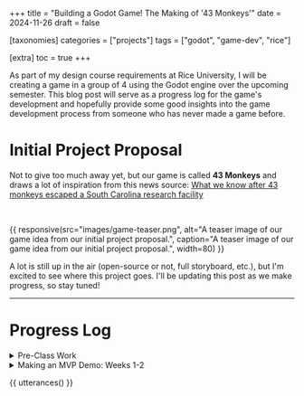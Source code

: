 +++
title = "Building a Godot Game! The Making of '43 Monkeys'"
date = 2024-11-26
draft = false

[taxonomies]
categories = ["projects"]
tags = ["godot", "game-dev", "rice"]

[extra]
toc = true
+++

As part of my design course requirements at Rice University, I will be creating
a game in a group of 4 using the Godot engine over the upcoming semester. This
blog post will serve as a progress log for the game's development and hopefully
provide some good insights into the game development process from someone who
has never made a game before.

<!-- more -->

# Initial Project Proposal

Not to give too much away yet, but our game is called **43 Monkeys** and draws
a lot of inspiration from this news source:
[What we know after 43 monkeys escaped a South Carolina research facility](https://www.cbsnews.com/news/south-carolina-escaped-monkeys-what-we-know/)

<br>

{{ responsive(src="images/game-teaser.png",
alt="A teaser image of our game idea from our initial project proposal.",
caption="A teaser image of our game idea from our initial project proposal.",
width=80) }}

A lot is still up in the air (open-source or not, full storyboard, etc.), but
I'm excited to see where this project goes. I'll be updating this post as we
make progress, so stay tuned!

---

# Progress Log

<details>
<summary>Pre-Class Work</summary>

**Updates**

Before the class officially starts, we are taking time to familiarize ourselves
with the Godot engine and the basics of game development. My first thoughts on
working with GDScript is that it like a blend of Python and TypeScript, which is
pretty cool. I'm excited to see how it works in practice. I've also been watching
some tutorials on the Godot engine and game development in general to get a feel
for the process.

As of now, we have basic character sprites and background tiles ready to go. We
are also working getting a basic scene set up in Godot to start testing out
movement and interactions. Godot's [documentation](https://docs.godotengine.org/en/stable/index.html)
is very good and has been a great resource for getting started.

**Basic Movement**

{{ gif(
    sources=["videos/basic-movt.mp4"],
    width=40
)}}

**Helpful Tutorials**

{{ youtube(id="LOhfqjmasi0", width=80)}}

**Music**

With a fun little open-source webapp called [BeepBox](https://www.beepbox.co/),
we were able to make some fun 8-bit music for our game.

</details>

<details>
<summary>Making an MVP Demo: Weeks 1-2</summary>

With the spring semester now in full swing and our team assembled, we are working
on getting our MVP (minimum viable product) ready for a demo scheduled at the end
of week 2 of the course.

Our big focus is looking at [flocking algorithms](https://en.wikipedia.org/wiki/Flocking)
and [boids](https://en.wikipedia.org/wiki/Boids). This is because one of the
unique features of our game is that the player will be able to control a group
of monkeys that will follow the player around the map or move independently
as a swarm.

</details>

{{ utterances() }}
